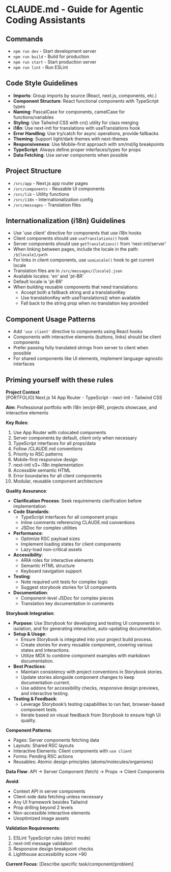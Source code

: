 # CLAUDE.md - Guide for Agentic Coding Assistants

## Commands

- `npm run dev` - Start development server
- `npm run build` - Build for production
- `npm run start` - Start production server
- `npm run lint` - Run ESLint

## Code Style Guidelines

- **Imports**: Group imports by source (React, next.js, components, etc.)
- **Component Structure**: React functional components with TypeScript types
- **Naming**: PascalCase for components, camelCase for functions/variables
- **Styling**: Use Tailwind CSS with cn() utility for class merging
- **i18n**: Use next-intl for translations with useTranslations hook
- **Error Handling**: Use try/catch for async operations, provide fallbacks
- **Theming**: Support light/dark themes with next-themes
- **Responsiveness**: Use Mobile-first approach with sm/md/lg breakpoints
- **TypeScript**: Always define proper interfaces/types for props
- **Data Fetching**: Use server components when possible

## Project Structure

- `/src/app` - Next.js app router pages
- `/src/components` - Reusable UI components
- `/src/lib` - Utility functions
- `/src/i18n` - Internationalization config
- `/src/messages` - Translation files

## Internationalization (i18n) Guidelines

- Use 'use client' directive for components that use i18n hooks
- Client components should use `useTranslations()` hook
- Server components should use `getTranslations()` from 'next-intl/server'
- When linking between pages, include the locale in the path: `/${locale}/path`
- For links in client components, use `useLocale()` hook to get current locale
- Translation files are in `/src/messages/{locale}.json`
- Available locales: 'en' and 'pt-BR'
- Default locale is 'pt-BR'
- When building reusable components that need translations:
    - Accept both a fallback string and a translationKey
    - Use translationKey with useTranslations() when available
    - Fall back to the string prop when no translation key provided

## Component Usage Patterns

- Add `'use client'` directive to components using React hooks
- Components with interactive elements (buttons, links) should be client components
- Prefer passing fully translated strings from server to client when possible
- For shared components like UI elements, implement language-agnostic interfaces

## Priming yourself with these rules

**Project Context**  
[PORTFOLIO] Next.js 14 App Router - TypeScript - next-intl - Tailwind CSS

**Aim**: Professional portfolio with i18n (en/pt-BR), projects showcase, and interactive elements

**Key Rules**:

1. Use App Router with colocated components
2. Server components by default, client only when necessary
3. TypeScript interfaces for all props/data
4. Follow /CLAUDE.md conventions
5. Priority to RSC patterns
6. Mobile-first responsive design
7. next-intl v3+ i18n implementation
8. Accessible semantic HTML
9. Error boundaries for all client components
10. Modular, reusable component architecture

**Quality Assurance**:

- **Clarification Process**: Seek requirements clarification before implementation
- **Code Standards**:
    - TypeScript interfaces for all component props
    - Inline comments referencing CLAUDE.md conventions
    - JSDoc for complex utilities
- **Performance**:
    - Optimize RSC payload sizes
    - Implement loading states for client components
    - Lazy-load non-critical assets
- **Accessibility**:
    - ARIA roles for interactive elements
    - Semantic HTML structure
    - Keyboard navigation support
- **Testing**:
    - Note required unit tests for complex logic
    - Suggest storybook stories for UI components
- **Documentation**:
    - Component-level JSDoc for complex pieces
    - Translation key documentation in comments

**Storybook Integration**:

- **Purpose**: Use Storybook for developing and testing UI components in isolation, and for generating interactive, auto-updating documentation.
- **Setup & Usage**:
    - Ensure Storybook is integrated into your project build process.
    - Create stories for every reusable component, covering various states and interactions.
    - Utilize MDX to combine component examples with markdown documentation.
- **Best Practices**:
    - Maintain consistency with project conventions in Storybook stories.
    - Update stories alongside component changes to keep documentation current.
    - Use addons for accessibility checks, responsive design previews, and interactive testing.
- **Testing & Feedback**:
    - Leverage Storybook’s testing capabilities to run fast, browser-based component tests.
    - Iterate based on visual feedback from Storybook to ensure high UI quality.

**Component Patterns**:

- Pages: Server components fetching data
- Layouts: Shared RSC layouts
- Interactive Elements: Client components with `use client`
- Forms: Pending RSC actions
- Reusables: Atomic design principles (atoms/molecules/organisms)

**Data Flow**:
API → Server Component (fetch) → Props → Client Components

**Avoid**:

- Context API in server components
- Client-side data fetching unless necessary
- Any UI framework besides Tailwind
- Prop drilling beyond 2 levels
- Non-accessible interactive elements
- Unoptimized image assets

**Validation Requirements**:

1. ESLint TypeScript rules (strict mode)
2. next-intl message validation
3. Responsive design breakpoint checks
4. Lighthouse accessibility score >90

**Current Focus**:
[Describe specific task/component/problem]
